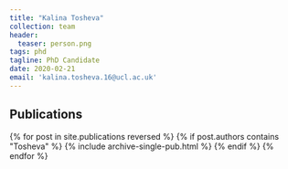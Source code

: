 ```yaml
---
title: "Kalina Tosheva"
collection: team
header:
  teaser: person.png
tags: phd
tagline: PhD Candidate
date: 2020-02-21
email: 'kalina.tosheva.16@ucl.ac.uk'
---
```

<!-- {::options parse_block_html="true" /} -->

<p align= "justify">
<h2> Publications </h2>
{% for post in site.publications reversed %}
  {% if post.authors contains "Tosheva" %}
    {% include archive-single-pub.html %}
  {% endif %}
{% endfor %}
